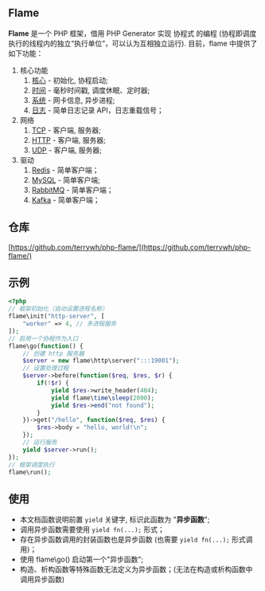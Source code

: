 ## Flame
**Flame** 是一个 PHP 框架，借用 PHP Generator 实现 协程式 的编程 (协程即调度执行的线程内的独立“执行单位”，可以认为互相独立运行). 目前，flame 中提供了如下功能：
1. 核心功能
	1. [核心](/php-flame/core) - 初始化, 协程启动;
	2. [时间](/php-flame/time) - 毫秒时间戳, 调度休眠、定时器;
	3. [系统](/php-flame/os) - 网卡信息, 异步进程;
	4. [日志](/php-flame/log) - 简单日志记录 API，日志重载信号；
2. 网络
	1. [TCP](/php-flame/tcp) - 客户端, 服务器;
	2. [HTTP](/php-flame/http) - 客户端, 服务器;
	5. [UDP](/php-flame/udp) - 客户端, 服务器;
3. 驱动
	1. [Redis](/php-flame/redis) - 简单客户端；
	2. [MySQL](/php-flame/mysql) - 简单客户端;
	3. [RabbitMQ](/php-flame/rabbitmq) - 简单客户端；
	4. [Kafka](/php-flame/kafka) - 简单客户端；
	<!-- 6. [Mongodb](/php-flame/mongodb) - 简单客户端; -->

## 仓库
[https://github.com/terrywh/php-flame/](https://github.com/terrywh/php-flame/)

## 示例
``` PHP
<?php
// 框架初始化（自动设置进程名称）
flame\init("http-server", [
	"worker" => 4, // 多进程服务
]);
// 启用一个协程作为入口
flame\go(function() {
	// 创建 http 服务器
	$server = new flame\http\server(":::19001");
	// 设置处理过程
	$server->before(function($req, $res, $r) {
		if(!$r) {
			yield $res->write_header(404);
			yield flame\time\sleep(2000);
			yield $res->end("not found");
		}
	})->get("/hello", function($req, $res) {
		$res->body = "hello, world!\n";
	});
	// 运行服务
	yield $server->run();
});
// 框架调度执行
flame\run();
```

## 使用
* 本文档函数说明前置 `yield` 关键字, 标识此函数为 "**异步函数**";
* 调用异步函数需要使用 `yield fn(...);` 形式；
* 存在异步函数调用的封装函数也是异步函数 (也需要 `yield fn(...);` 形式调用)；
* 使用 flame\go() 启动第一个"异步函数";
* 构造、析构函数等特殊函数无法定义为异步函数；(无法在构造或析构函数中调用异步函数)
